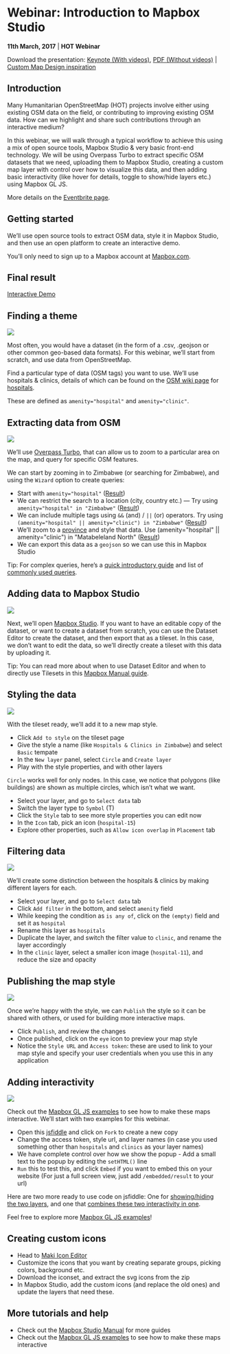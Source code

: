 # Webinar: Introduction to Mapbox Studio

**11th March, 2017** | **HOT Webinar**

Download the presentation: [Keynote (With videos)](https://github.com/mapbox/workshops/raw/gh-pages/HOT-webinar-2017/Webinar%20-%20HOT%20%5BApr%202017%5D.key), [PDF (Without videos)](https://github.com/mapbox/workshops/raw/gh-pages/HOT-webinar-2017/Webinar%20-%20HOT%20%5BApr%202017%5D.pdf) | [Custom Map Design inspiration](https://github.com/mapbox/workshops/raw/gh-pages/HOT-webinar-2017/Custom%20Map%20Designs.pdf)

## Introduction

Many Humanitarian OpenStreetMap (HOT) projects involve either using existing OSM data on the field, or contributing to improving existing OSM data. How can we highlight and share such contributions through an interactive medium?

In this webinar, we will walk through a typical workflow to achieve this using a mix of open source tools, Mapbox Studio & very basic front-end technology. We will be using Overpass Turbo to extract specific OSM datasets that we need, uploading them to Mapbox Studio, creating a custom map layer with control over how to visualize this data, and then adding basic interactivity (like hover for details, toggle to show/hide layers etc.) using Mapbox GL JS.

More details on the [Eventbrite page](https://www.eventbrite.com/e/hot-community-webinar-getting-started-with-mapbox-studio-tickets-33508374450).

## Getting started

We’ll use open source tools to extract OSM data, style it in Mapbox Studio, and then use an open platform to create an interactive demo. 

You’ll only need to sign up to a Mapbox account at [Mapbox.com](https://www.mapbox.com/studio/signup/).


## Final result

[Interactive Demo](https://jsfiddle.net/rasagy/bxg8rweq/2/embedded/result/)

## Finding a theme

![](https://github.com/mapbox/workshops/raw/gh-pages/HOT-webinar-2017/Screenshots/1.png)

Most often, you would have a dataset (in the form of a .csv, .geojson or other common geo-based data formats). For this webinar, we’ll start from scratch, and use data from OpenStreetMap.

Find a particular type of data (OSM tags) you want to use. We’ll use hospitals & clinics, details of which can be found on the [OSM wiki page](http://wiki.osm.org/) for [hospitals](http://wiki.openstreetmap.org/wiki/Tag:amenity%3Dhospital).

These are defined as `amenity="hospital"` and `amenity="clinic"`.

## Extracting data from OSM

![](https://github.com/mapbox/workshops/raw/gh-pages/HOT-webinar-2017/Screenshots/2.png)

We’ll use [Overpass Turbo](https://overpass-turbo.eu/), that can allow us to zoom to a particular area on the map, and query for specific OSM features.

We can start by zooming in to Zimbabwe (or searching for Zimbabwe), and using the `Wizard` option to create queries:

- Start with `amenity="hospital"` ([Result](http://overpass-turbo.eu/s/ohs))
- We can restrict the search to a location (city, country etc.) — Try using `amenity="hospital" in "Zimbabwe"` ([Result](http://overpass-turbo.eu/s/oht ))
- We can include multiple tags using `&&` (and) / `||` (or) operators. Try using `(amenity="hospital" || amenity="clinic") in "Zimbabwe"` ([Result](http://overpass-turbo.eu/s/ohu))
- We’ll zoom to a [province](https://www.openstreetmap.org/relation/3336980) and style that data. Use (amenity="hospital" || amenity="clinic") in "Matabeleland North" ([Result](http://overpass-turbo.eu/s/ohq))
- We can export this data as a `geojson` so we can use this in Mapbox Studio

Tip: For complex queries, here’s a [quick introductory guide](https://github.com/mapbox/mapping/wiki/Overpass-Guide) and list of [commonly used queries](https://github.com/mapbox/mapping/wiki/Overpass:-Frequently-used-queries).


## Adding data to Mapbox Studio

![](https://github.com/mapbox/workshops/raw/gh-pages/HOT-webinar-2017/Screenshots/3.png)

Next, we’ll open [Mapbox Studio](https://www.mapbox.com/studio/). If you want to have an editable copy of the dataset, or want to create a dataset from scratch, you can use the Dataset Editor to create the dataset, and then export that as a tileset. In this case, we don’t want to edit the data, so we’ll directly create a tileset with this data by uploading it. 

Tip: You can read more about when to use Dataset Editor and when to directly use Tilesets in this [Mapbox Manual guide](https://www.mapbox.com/help/studio-manual-uploads/).

## Styling the data

![](https://github.com/mapbox/workshops/raw/gh-pages/HOT-webinar-2017/Screenshots/4.png)

With the tileset ready, we’ll add it to a new map style. 

- Click `Add to style` on the tileset page
- Give the style a name (like `Hospitals & Clinics in Zimbabwe`) and select `Basic` tempate
- In the `New layer` panel, select `Circle` and `Create layer`
- Play with the style properties, and with other layers

`Circle` works well for only nodes. In this case, we notice that polygons (like buildings) are shown as multiple circles, which isn’t what we want.

- Select your layer, and go to `Select data` tab
- Switch the layer type to `Symbol` (T)
- Click the `Style` tab to see more style properties you can edit now
- In the `Icon` tab, pick an icon (`hospital-15`)
- Explore other properties, such as `Allow icon overlap` in `Placement` tab

## Filtering data

![](https://github.com/mapbox/workshops/raw/gh-pages/HOT-webinar-2017/Screenshots/5.png)

We’ll create some distinction between the hospitals & clinics by making different layers for each.

- Select your layer, and go to `Select data` tab
- Click `Add filter` in the bottom, and select `amenity` field
- While keeping the condition as `is any of`, click on the `(empty)` field and set it as `hospital`
- Rename this layer as `hospitals`
- Duplicate the layer, and switch the filter value to `clinic`, and rename the layer accordingly
- In the `clinic` layer, select a smaller icon image (`hospital-11`), and reduce the size and opacity

## Publishing the map style

![](https://github.com/mapbox/workshops/raw/gh-pages/HOT-webinar-2017/Screenshots/6.png)

Once we’re happy with the style, we can `Publish` the style so it can be shared with others, or used for building more interactive maps.

- Click `Publish`, and review the changes
- Once published, click on the `eye` icon to preview your map style
- Notice the `Style URL` and `Access token`: these are used to link to your map style and specify your user credentials when you use this in any application


## Adding interactivity

![](https://github.com/mapbox/workshops/raw/gh-pages/HOT-webinar-2017/Screenshots/7.png)

Check out the [Mapbox GL JS examples](https://www.mapbox.com/mapbox-gl-js/examples/) to see how to make these maps interactive. We’ll start with two examples for this webinar.

- Open this [jsfiddle](https://jsfiddle.net/rasagy/sy0j1nqj/) and click on `Fork` to create a new copy
- Change the access token, style url, and layer names (in case you used something other than `hospitals` and `clinics` as your layer names)
- We have complete control over how we show the popup - Add a small text to the popup by editing the `setHTML()` line
- `Run` this to test this, and click `Embed` if you want to embed this on your website (For just a full screen view, just add `/embedded/result` to your url)

Here are two more ready to use code on jsfiddle: One for [showing/hiding the two layers](https://jsfiddle.net/rasagy/xx9cxbzj/), and one that [combines these two interactivity in one](https://jsfiddle.net/rasagy/typo415c/).

Feel free to explore more [Mapbox GL JS examples](https://www.mapbox.com/mapbox-gl-js/examples/)!

## Creating custom icons

- Head to [Maki Icon Editor](https://www.mapbox.com/maki-icons/editor/)
- Customize the icons that you want by creating separate groups, picking colors, background etc.
- Download the iconset, and extract the svg icons from the zip
- In Mapbox Studio, add the custom icons (and replace the old ones) and update the layers that need these.


## More tutorials and help
- Check out the [Mapbox Studio Manual](https://www.mapbox.com/help/studio-manual/) for more guides
- Check out the [Mapbox GL JS examples](https://www.mapbox.com/mapbox-gl-js/examples/) to see how to make these maps interactive
